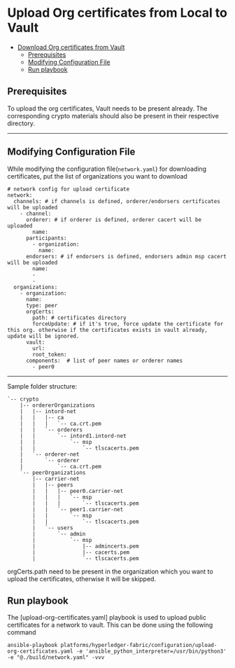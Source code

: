 <a name = "upload-org-certificates-to-vault"></a>
# Upload Org certificates from Local to Vault

- [Download Org certificates from Vault]("upload-org-certificates-to-vault")
  - [Prerequisites](#prerequisites)
  - [Modifying Configuration File](#modifying-configuration-file)
  - [Run playbook](#run-playbook)

<a name = "prerequisites"></a>
## Prerequisites
To upload the org certificates, Vault needs to be present already. The corresponding crypto materials should also be present in their respective directory. 

---

<a name = "modifying-configuration-file"></a>
## Modifying Configuration File

While modifying the configuration file(`network.yaml`) for downloading certificates, put the list of organizations you want to download

    # network config for upload certificate
    network:
      channels: # if channels is defined, orderer/endorsers certificates will be uploaded
        - channel:
          orderer: # if orderer is defined, orderer cacert will be uploaded
            name: 
          participants:
            - organization:
              name: 
          endorsers: # if endorsers is defined, endorsers admin msp cacert will be uploaded
            name:
            -
            -
      organizations:
        - organization:
          name: 
          type: peer
          orgCerts:
            path: # certificates directory
            forceUpdate: # if it's true, force update the certificate for this org. otherwise if the certificates exists in vault already, update will be ignored.
          vault:
            url: 
            root_token: 
          components:  # list of peer names or orderer names	
            - peer0



---
Sample folder structure:

```
`-- crypto
    |-- ordererOrganizations
    |   |-- intord-net
    |   |   |-- ca
    |   |   |   `-- ca.crt.pem
    |   |   `-- orderers
    |   |       `-- intord1.intord-net
    |   |           `-- msp
    |   |               `-- tlscacerts.pem
    |   `-- orderer-net
    |       `-- orderer
    |           `-- ca.crt.pem
    `-- peerOrganizations
        |-- carrier-net
        |   |-- peers
        |   |   |-- peer0.carrier-net
        |   |   |   `-- msp
        |   |   |       `-- tlscacerts.pem
        |   |   `-- peer1.carrier-net
        |   |       `-- msp
        |   |           `-- tlscacerts.pem
        |   `-- users
        |       `-- admin
        |           `-- msp
        |               |-- admincerts.pem
        |               |-- cacerts.pem
        |               `-- tlscacerts.pem
```

orgCerts.path need to be present in the organization which you want to upload the certificates, otherwise it will be skipped.

<a name = "run-playbook"></a>
## Run playbook

The [upload-org-certificates.yaml] playbook is used to upload public certificates for a network to vault. This can be done using the following command

```
ansible-playbook platforms/hyperledger-fabric/configuration/upload-org-certificates.yaml -e 'ansible_python_interpreter=/usr/bin/python3' -e "@./build/network.yaml" -vvv
```
